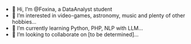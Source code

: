 - 👋 Hi, I’m @Foxina, a DataAnalyst student
- 👀 I’m interested in video-games, astronomy, music and plenty of other hobbies...
- 🌱 I’m currently learning Python, PHP, NLP with LLM...
- 💞️ I’m looking to collaborate on [to be determined]...


<!---
FoxinaH/FoxinaH is a ✨ special ✨ repository because its `README.md` (this file) appears on your GitHub profile.
You can click the Preview link to take a look at your changes.
--->
